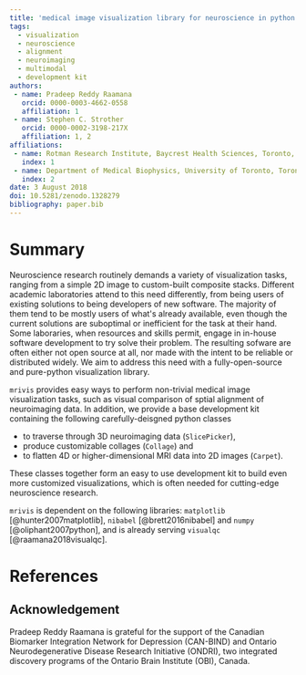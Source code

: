 ```yaml
---
title: 'medical image visualization library for neuroscience in python'
tags:
  - visualization
  - neuroscience
  - alignment
  - neuroimaging
  - multimodal
  - development kit
authors:
 - name: Pradeep Reddy Raamana
   orcid: 0000-0003-4662-0558
   affiliation: 1
 - name: Stephen C. Strother
   orcid: 0000-0002-3198-217X
   affiliation: 1, 2
affiliations:
 - name: Rotman Research Institute, Baycrest Health Sciences, Toronto, ON, Canada
   index: 1
 - name: Department of Medical Biophysics, University of Toronto, Toronto, ON, Canada
   index: 2
date: 3 August 2018
doi: 10.5281/zenodo.1328279
bibliography: paper.bib
---
```


# Summary

Neuroscience research routinely demands a variety of visualization tasks, ranging from a simple 2D image to custom-built composite stacks. Different academic laboratories attend to this need differently, from being users of existing solutions to being developers of new software. The majority of them tend to be mostly users of what's already available, even though the current solutions are suboptimal or inefficient for the task at their hand. Some laboraries, when resources and skills permit, engage in in-house software development to try solve their problem. The resulting sofware are often either not open source at all, nor made with the intent to be reliable or distributed widely. We aim to address this need with a fully-open-source and pure-python visualization library.

`mrivis` provides easy ways to perform non-trivial medical image visualization tasks, such as visual comparison of sptial alignment of neuroimaging data. In addition, we provide a base development kit containing the following carefully-deisgned python classes 
 - to traverse through 3D neuroimaging data (`SlicePicker`), 
 - produce customizable collages (`Collage`) and 
 - to flatten 4D or higher-dimensional MRI data into 2D images (`Carpet`). 
  
These classes together form an easy to use development kit to build even more customized visualizations, which is often needed for cutting-edge neuroscience research.

`mrivis` is dependent on the following libraries: `matplotlib` [@hunter2007matplotlib], `nibabel` [@brett2016nibabel] and `numpy` [@oliphant2007python], and is already serving `visualqc` [@raamana2018visualqc].

# References

## Acknowledgement

Pradeep Reddy Raamana is grateful for the support of the Canadian Biomarker Integration Network for Depression (CAN-BIND) and Ontario Neurodegenerative Disease Research Initiative (ONDRI), two integrated discovery programs of the Ontario Brain Institute (OBI), Canada. 
